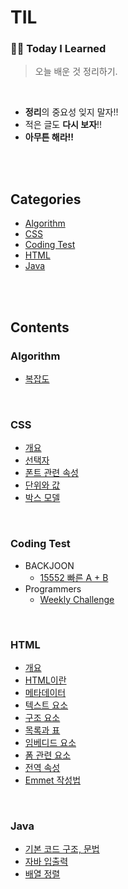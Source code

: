 # TIL

### ✍🏻 **Today I Learned**
> 오늘 배운 것 정리하기.
<br>

- **정리**의 중요성 잊지 말자!!
- 적은 글도 **다시 보자**!!
- **아무튼 해라!!**
<br>
<br>

## Categories
- [Algorithm](#algorithm)
- [CSS](#css)
- [Coding Test](#coding-test)
- [HTML](#html)
- [Java](#java)
<br>
<br>

## Contents
### Algorithm
- [복잡도](https://github.com/Im-hass/TIL/blob/master/Algorithm/Complexity.md)
<br>

### CSS
- [개요](https://github.com/Im-hass/TIL/blob/master/CSS/01_%EA%B0%9C%EC%9A%94.md)
- [선택자](https://github.com/Im-hass/TIL/blob/master/CSS/02_%EC%84%A0%ED%83%9D%EC%9E%90.md)
- [폰트 관련 속성](https://github.com/Im-hass/TIL/blob/master/CSS/03_%ED%8F%B0%ED%8A%B8%20%EA%B4%80%EB%A0%A8%20%EC%86%8D%EC%84%B1.md)
- [단위와 값](https://github.com/Im-hass/TIL/blob/master/CSS/04_%EB%8B%A8%EC%9C%84%EC%99%80%20%EA%B0%92.md)
- [박스 모델](https://github.com/Im-hass/TIL/blob/master/CSS/05_%EB%B0%95%EC%8A%A4%20%EB%AA%A8%EB%8D%B8.md)
<br>

### Coding Test
- BACKJOON
  - [15552 빠른 A + B](https://github.com/Im-hass/TIL/blob/master/Coding%20Test/BACKJOON/15552.md)
- Programmers
  - [Weekly Challenge](https://github.com/Im-hass/TIL/tree/master/Coding%20Test/Programmers/Weekly%20Challenge)  
<br>

### HTML
- [개요](https://github.com/Im-hass/TIL/blob/master/HTML/01_%EA%B0%9C%EC%9A%94.md)
- [HTML이란](https://github.com/Im-hass/TIL/blob/master/HTML/03_HTML%EC%9D%B4%EB%9E%80.md)
- [메타데이터](https://github.com/Im-hass/TIL/blob/master/HTML/04_%EB%A9%94%ED%83%80%EB%8D%B0%EC%9D%B4%ED%84%B0.md)
- [텍스트 요소](https://github.com/Im-hass/TIL/blob/master/HTML/05_%ED%85%8D%EC%8A%A4%ED%8A%B8%20%EC%9A%94%EC%86%8C.md)
- [구조 요소](https://github.com/Im-hass/TIL/blob/master/HTML/06_%EA%B5%AC%EC%A1%B0%20%EC%9A%94%EC%86%8C.md)
- [목록과 표](https://github.com/Im-hass/TIL/blob/master/HTML/07_%EB%AA%A9%EB%A1%9D%EA%B3%BC%20%ED%91%9C.md)
- [임베디드 요소](https://github.com/Im-hass/TIL/blob/master/HTML/08_%EC%9E%84%EB%B2%A0%EB%94%94%EB%93%9C%20%EC%9A%94%EC%86%8C.md)
- [폼 관련 요소](https://github.com/Im-hass/TIL/blob/master/HTML/09_%ED%8F%BC%20%EA%B4%80%EB%A0%A8%20%EC%9A%94%EC%86%8C.md)
- [전역 속성](https://github.com/Im-hass/TIL/blob/master/HTML/10_%EC%A0%84%EC%97%AD%20%EC%86%8D%EC%84%B1.md)
- [Emmet 작성법](https://github.com/Im-hass/TIL/blob/master/HTML/10_%EC%A0%84%EC%97%AD%20%EC%86%8D%EC%84%B1.md)
<br>

### Java
- [기본 코드 구조, 문법](https://github.com/Im-hass/TIL/blob/master/Java/01_Java.md)
- [자바 입출력](https://github.com/Im-hass/TIL/blob/master/Java/02_%EC%9E%85%EC%B6%9C%EB%A0%A5.md)  
- [배열 정렬](https://github.com/Im-hass/TIL/blob/master/Java/03_%EC%A0%95%EB%A0%AC.md)
